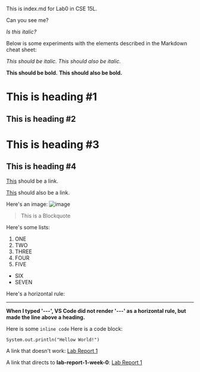 This is index.md for Lab0 in CSE 15L.

Can you see me?

*Is this italic?*

Below is some experiments with the elements described in the Markdown cheat sheet:

*This should be italic.* _This should also be italic._

**This should be bold.** __This should also be bold.__
# This is heading #1 
## This is heading #2
This is heading #3
=
This is heading #4
--
[This](https://www.youtube.com/watch?v=GZqizez1Dzs) should be a link.

[This](https://www.youtube.com/watch?v=GZqizez1Dzs) should also be a link.

Here's an image: ![image](https://github.com/LaveryXu/cse15l-lab-reports/blob/main/a%20cutie%20pie.webp)
> This is a Blockquote

Here's some lists:
1. ONE
2. TWO
3. THREE
4. FOUR
5. FIVE
- SIX
- SEVEN

Here's a horizontal rule:
***
**When I typed '---', VS Code did not render '---' as a horizontal rule, but made the line above a heading.**

Here is some `inline code`
Here is a code block:
```
System.out.println("Hellow World!")
```
A link that doesn't work:
[Lab Report 1](lab-report-1-week-0.html)

A link that directs to __lab-report-1-week-0__:
[Lab Report 1](https://LaveryXu.github.io/cse15l-lab-reports/lab-report-1-week-0.html)